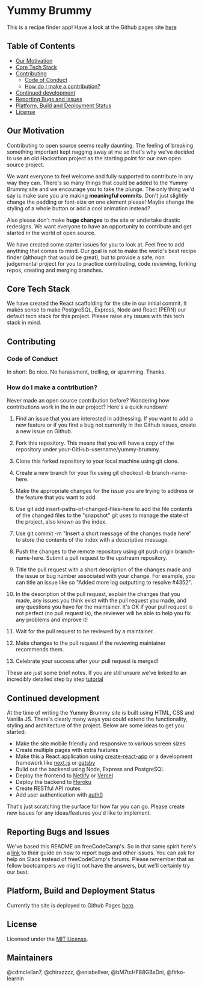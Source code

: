 # Yummy Brummy

This is a recipe finder app!
Have a look at the Github pages site [here](https://cdmclellan7.github.io/yummy-brummy/)

## Table of Contents

- [Our Motivation](#our-motivation)
- [Core Tech Stack](#core-tech-stack)
- [Contributing](#contributing)
    - [Code of Conduct](#code-of-conduct)
    - [How do I make a contribution?](#how-do-i-make-a-contribution)
- [Continued development](#continued-development)
- [Reporting Bugs and Issues](#reporting-bugs-and-issues)
- [Platform, Build and Deployment Status](#platform-build-and-deployment-status)
- [License](#license)

## Our Motivation

Contributing to open source seems really daunting. The feeling of breaking something important kept nagging away at me so that's why we've decided to use an old Hackathon project as the starting point for our own open source project. 

We want everyone to feel welcome and fully supported to contribute in any way they can. There's so many things that could be added to the Yummy Brummy site and we encourage you to take the plunge. The only thing we'd say is make sure you are making **meaningful commits**. Don't just slightly change the padding or font-size on one element please! Maybe change the styling of a whole button or add a cool animation instead?

Also please don't make **huge changes** to the site or undertake drastic redesigns. We want everyone to have an opportunity to contribute and get started in the world of open source. 

We have created some starter issues for you to look at. Feel free to add anything that comes to mind. Our goal is not to make the world's best recipe finder (although that would be great), but to provide a safe, non judgemental project for you to practice contributing, code reviewing, forking repos, creating and merging branches.

## Core Tech Stack

We have created the React scaffolding for the site in our initial commit. It makes sense to make PostgreSQL, Express, Node and React (PERN) our default tech stack for this project. Please raise any issues with this tech stack in mind.

## Contributing

### Code of Conduct

In short: Be nice. No harassment, trolling, or spamming. Thanks.

### How do I make a contribution?

Never made an open source contribution before? Wondering how contributions work in the in our project? Here's a quick rundown!

1. Find an issue that you are interested in addressing. If you want to add a new feature or if you find a bug not currently in the Github issues, create a new issue on Github.

2. Fork this repository. This means that you will have a copy of the repository under your-GitHub-username/yummy-brummy.

3. Clone this forked repository to your local machine using git clone.

4. Create a new branch for your fix using git checkout -b branch-name-here.

5. Make the appropriate changes for the issue you are trying to address or the feature that you want to add.

6. Use git add insert-paths-of-changed-files-here to add the file contents of the changed files to the "snapshot" git uses to manage the state of the project, also known as the index.

7. Use git commit -m "Insert a short message of the changes made here" to store the contents of the index with a descriptive message.

8. Push the changes to the remote repository using git push origin branch-name-here.
   Submit a pull request to the upstream repository.

9. Title the pull request with a short description of the changes made and the issue or bug number associated with your change. For example, you can title an issue like so "Added more log outputting to resolve #4352".

10. In the description of the pull request, explain the changes that you made, any issues you think exist with the pull request you made, and any questions you have for the maintainer. It's OK if your pull request is not perfect (no pull request is), the reviewer will be able to help you fix any problems and improve it!

11. Wait for the pull request to be reviewed by a maintainer.

12. Make changes to the pull request if the reviewing maintainer recommends them.

13. Celebrate your success after your pull request is merged!

These are just some brief notes. If you are still unsure we've linked to an incredibly detailed step by step [tutorial](https://www.dataschool.io/how-to-contribute-on-github/)

## Continued development

At the time of writing the Yummy Brummy site is built using HTML, CSS and Vanilla JS. There's clearly many ways you could extend the functionality, styling and architecture of the project. Below are some ideas to get you started:

  - Make the site mobile friendly and responsive to various screen sizes
  - Create multiple pages with extra features
  - Make this a React application using [create-react-app](https://reactjs.org/docs/create-a-new-react-app.html) or a development framework like [next.js](https://nextjs.org/) or [gatsby](https://www.gatsbyjs.com/)
  - Bulid out the backend using Node, Express and PostgreSQL
  - Deploy the frontend to [Netlify](https://www.netlify.com/) or [Vercel](https://vercel.com/)
  - Deploy the backend to [Heroku](https://www.heroku.com/)
  - Create RESTful API routes
  - Add user authentication with [auth0](https://auth0.com/)

That's just scratching the surface for how far you can go. Please create new issues for any ideas/features you'd like to implement.  

## Reporting Bugs and Issues

We've based this README on freeCodeCamp's. So in that same spirit here's a [link](https://forum.freecodecamp.org/t/how-to-report-a-bug-to-the-freecodecamp-open-source-community/19543) to their guide on how to report bugs and other issues. You can ask for help on Slack instead of freeCodeCamp's forums. Please remember that as fellow bootcampers we might not have the answers, but we'll certainly try our best.


## Platform, Build and Deployment Status 

Currently the site is deployed to Github Pages [here](https://cdmclellan7.github.io/yummy-brummy/). 

## License

Licensed under the [MIT License](LICENSE).

## Maintainers
@cdmclellan7, @chirazzzz, @eniabellver, @bM7tcHF88GBxDni, @firko-learnin
